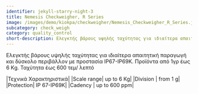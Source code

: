 ```yaml
---
identifier: jekyll-starry-night-3
title: Nemesis Checkweigher, R Series
image: /images/demo/kiokpa/checkweigher/Nemesis_Checkweigher_R_Series.jpg
subcategory: check_weigh
category: quality_control
short-description: Ελεγκτής βάρους υψηλής ταχύτητας για ιδιαίτερα απαιτητική παραγωγή.
---
```





Ελεγκτής βάρους υψηλής ταχύτητας για ιδιαίτερα απαιτητική παραγωγή
και δύσκολο περιβάλλον  με προστασία IP67-IP69K.
Προϊόντα από 1γρ έως 6 Κg.
Ταχύτητα έως 600 τεμ/ λεπτό   





|Τεχνικά Χαρακτηριστικά|
|Scale range|     up to 6 Kg|
|Division |   from 1 g|
|Protection|  IP 67-IP69K|
|Cadency |    up to 600 ppm|

